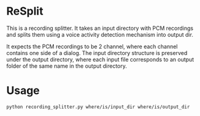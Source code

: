 # ReSplit
This is a recording splitter. It takes an input directory with PCM recordings and splits them using a voice activity detection mechanism into output dir.

It expects the PCM recordings to be 2 channel, where each channel contains one side of a dialog.
The input directory structure is preserved under the output directory, where each input file corresponds to an output folder of the same name in the output directory.

# Usage

    python recording_splitter.py where/is/input_dir where/is/output_dir
